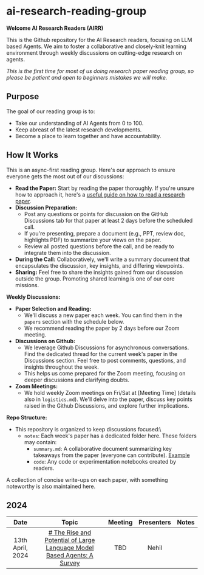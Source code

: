 # ai-research-reading-group


**Welcome AI Research Readers (AIRR)**

This is the Github repository for the AI Research readers, focusing on LLM based Agents. We aim to foster a collaborative and closely-knit learning environment through weekly discussions on cutting-edge research on agents.

_This is the first time for most of us doing research paper reading group, so please be patient and open to beginners mistakes we will make._


## Purpose

The goal of our reading group is to:

- Take our understanding of AI Agents from 0 to 100.
- Keep abreast of the latest research developments.
- Become a place to learn together and have accountability.
  
## How It Works

This is an async-first reading group. Here's our approach to ensure everyone gets the most out of our discussions:
- **Read the Paper:** Start by reading the paper thoroughly. If you're unsure how to approach it, here's a [useful guide on how to read a research paper](https://muratbuffalo.blogspot.com/2013/07/how-i-read-research-paper.html).
- **Discussion Preparation:**
    - Post any questions or points for discussion on the GitHub Discussions tab for that paper at least 2 days before the scheduled call.
    - If you're presenting, prepare a document (e.g., PPT, review doc, highlights PDF) to summarize your views on the paper.
    - Review all posted questions before the call, and be ready to integrate them into the discussion.
- **During the Call:** Collaboratively, we'll write a summary document that encapsulates the discussion, key insights, and differing viewpoints.
- **Sharing:** Feel free to share the insights gained from our discussion outside the group. Promoting shared learning is one of our core missions.

**Weekly Discussions:**

- **Paper Selection and Reading:**
    - We'll discuss a new paper each week. You can find them in the `papers` section with the schedule below.
    - We recommend reading the paper by 2 days before our Zoom meeting.
- **Discussions on Github:**
    - We leverage Github Discussions for asynchronous conversations. Find the dedicated thread for the current week's paper in the Discussions section. Feel free to post comments, questions, and insights throughout the week.
    - This helps us come prepared for the Zoom meeting, focusing on deeper discussions and clarifying doubts.
- **Zoom Meetings:**
    - We hold weekly Zoom meetings on Fri/Sat at [Meeting Time] (details also in `logistics.md`). We'll delve into the paper, discuss key points raised in the Github Discussions, and explore further implications.

**Repo Structure:**

- This repository is organized to keep discussions focused:\
    - `notes`: Each week's paper has a dedicated folder here. These folders may contain:
        - `summary.md`: A collaborative document summarizing key takeaways from the paper (everyone can contribute). [Example](https://github.com/dsgiitr/reading-group/blob/master/Jun20/Discussion4/Summary.md)
        - `code`: Any code or experimentation notebooks created by readers.


A collection of concise write-ups on each paper, with something noteworthy is also maintained here.
## 2024 
|       Date       |                                                                              Topic                                                                               | Meeting | Presenters |                  Notes                   |
| :--------------: | :--------------------------------------------------------------------------------------------------------------------------------------------------------------: | :-----: | :--------: | :--------------------------------------: |
| 13th April, 2024 |                           [# The Rise and Potential of Large Language Model Based Agents: A Survey](https://arxiv.org/abs/2309.07864)                            |   TBD   |   Nehil    |                                          |



